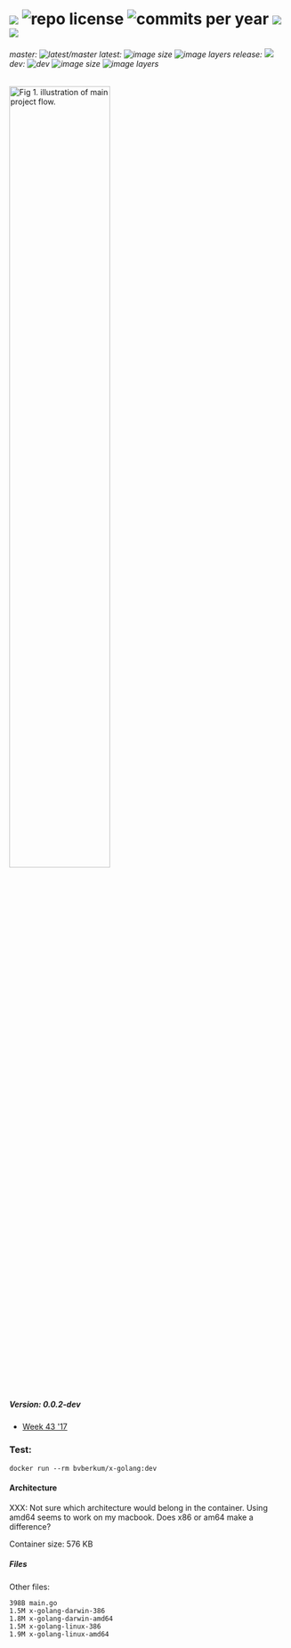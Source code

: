 # [![](http://img.shields.io/travis/bvberkum/x-golang.svg)](https://travis-ci.org/bvberkum/x-golang) ![repo license](https://img.shields.io/github/license/bvberkum/x-golang.svg) ![commits per year](https://img.shields.io/github/commit-activity/y/bvberkum/x-golang.svg) ![](https://img.shields.io/github/languages/code-size/bvberkum/x-golang.svg) ![](https://img.shields.io/github/repo-size/bvberkum/x-golang.svg)
###### master: ![latest/master](https://img.shields.io/github/last-commit/bvberkum/x-golang/master.svg) latest: ![image size](https://img.shields.io/imagelayers/image-size/bvberkum/x-golang/latest.svg) ![image layers](https://img.shields.io/imagelayers/layers/bvberkum/x-golang/latest.svg) release: ![](https://img.shields.io/github/tag/bvberkum/x-golang.svg) dev: ![dev](https://img.shields.io/github/last-commit/bvberkum/x-golang/dev.svg) ![image size](https://img.shields.io/imagelayers/image-size/bvberkum/x-golang/dev.svg) ![image layers](https://img.shields.io/imagelayers/layers/bvberkum/x-golang/dev.svg)

<img src="asset/README-fig1.svg" alt="Fig 1. illustration of main project flow. " width="60%" >

##### Version: 0.0.2-dev

- [Week 43 '17](doc/17-43.md)

### Test:
```
docker run --rm bvberkum/x-golang:dev
```

#### Architecture
XXX: Not sure which architecture would belong in the container.
Using amd64 seems to work on my macbook.
Does x86 or am64 make a difference?

Container size: 576 KB

##### Files
Other files:
```
398B main.go
1.5M x-golang-darwin-386
1.8M x-golang-darwin-amd64
1.5M x-golang-linux-386
1.9M x-golang-linux-amd64
```
